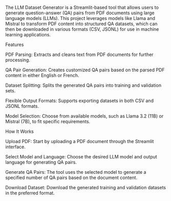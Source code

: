 The LLM Dataset Generator is a Streamlit-based tool that allows users to generate question-answer (QA) pairs from PDF documents using large language models (LLMs). This project leverages models like Llama and Mistral to transform PDF content into structured QA datasets, which can then be downloaded in various formats (CSV, JSONL) for use in machine learning applications.

Features

PDF Parsing: Extracts and cleans text from PDF documents for further processing.


QA Pair Generation: Creates customized QA pairs based on the parsed PDF content in either English or French.


Dataset Splitting: Splits the generated QA pairs into training and validation sets.


Flexible Output Formats: Supports exporting datasets in both CSV and JSONL formats.


Model Selection: Choose from available models, such as Llama 3.2 (11B) or Mistral (7B), to fit specific requirements.

How It Works


Upload PDF: Start by uploading a PDF document through the Streamlit interface.


Select Model and Language: Choose the desired LLM model and output language for generating QA pairs.


Generate QA Pairs: The tool uses the selected model to generate a specified number of QA pairs based on the document content.


Download Dataset: Download the generated training and validation datasets in the preferred format.
